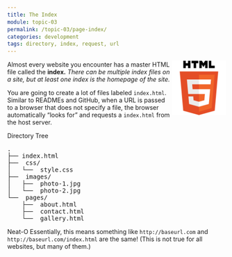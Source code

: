 ```yaml
---
title: The Index
module: topic-03
permalink: /topic-03/page-index/
categories: development
tags: directory, index, request, url
---
```


<div class="divider-heading"></div>


<div class="container-row">
  <img src="../img/logo-html5.svg" alt="HTML5 Logo" title="HTML5" style="float: right; width: 125px; margin-top: 0;" />

  <p>Almost every website you encounter has a master HTML file called the <b>index.</b> <i>There can be multiple index files on a site, but at least one index is the homepage of the site.</i></p>

  <p>You are going to create a lot of files labeled <code>index.html</code>. Similar to READMEs and GitHub, when a URL is passed to a browser that does not specify a file, the browser automatically “looks for” and requests a <code>index.html</code> from the host server.</p>
</div>


<div id="code-heading">Directory Tree</div>
<pre id="bash">
.
├── index.html <i class="fas fa-long-arrow-alt-left bounce-x-left"></i>
├── <i class="far fa-folder-open"></i> css/
│   └── <i class="fab fa-css3-alt"></i> style.css
├── <i class="far fa-folder-open"></i> images/
│   ├── <i class="far fa-image"></i> photo-1.jpg
│   └── <i class="far fa-image"></i> photo-2.jpg
└── <i class="far fa-folder-open"></i> pages/
    ├── <i class="fab fa-html5"></i> about.html
    ├── <i class="fab fa-html5"></i> contact.html
    └── <i class="fab fa-html5"></i> gallery.html
</pre>


<span class="label label-success">Neat-O</span> Essentially, this means something like `http://baseurl.com` and `http://baseurl.com/index.html` are the same! (This is not true for all websites, but many of them.)
